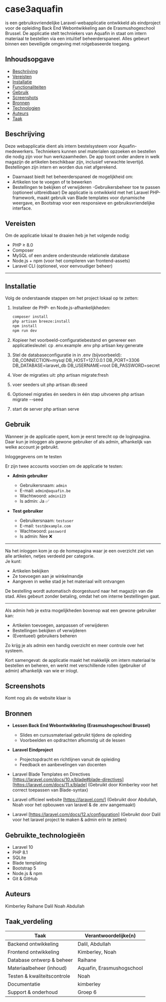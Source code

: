 # case3aquafin

is een gebruiksvriendelijke Laravel-webapplicatie ontwikkeld als eindproject voor de opleiding Back End Webontwikkeling aan de Erasmushogeschool Brussel. De applicatie stelt techniekers van Aquafin in staat om intern materiaal te bestellen via een intuïtief beheerderspaneel. Alles gebeurt binnen een beveiligde omgeving met rolgebaseerde toegang.


## Inhoudsopgave

-   [Beschrijving](#beschrijving)
-   [Vereisten](#vereisten)
-   [Installatie](#installatie)
-   [Functionaliteiten](#functionaliteiten)
-   [Gebruik](#gebruik)
-   [Screenshots](#Screenshots)
-   [Bronnen](#bronnen)
-   [Technologien](#Gebruikte_technologieën)
-   [Auteurs](#Auteurs)
-   [Taak](#Taak_verdeling)


## Beschrijving

Deze webapplicatie dient als intern bestelsysteem voor Aquafin-medewerkers. Techniekers kunnen snel materialen opzoeken en bestellen die nodig zijn voor hun werkzaamheden. De app toont onder andere in welk magazijn de artikelen beschikbaar zijn, inclusief verwachte levertijd. Bestellingen zijn intern en worden dus niet afgerekend.
- Daarnaast biedt het beheerderspaneel de mogelijkheid om:
- Artikelen toe te voegen of te bewerken
- Bestellingen te bekijken of verwijderen
-Gebruikersbeheer toe te passen (optioneel uitbreidbaar)
De applicatie is ontwikkeld met het Laravel PHP-framework, maakt gebruik van Blade templates voor dynamische weergave, en Bootstrap voor een responsieve en gebruiksvriendelijke interface.



## Vereisten

Om de applicatie lokaal te draaien heb je het volgende nodig:
- PHP ≥ 8.0
- Composer
- MySQL of een andere ondersteunde relationele database
- Node.js + npm (voor het compileren van frontend-assets)
- Laravel CLI (optioneel, voor eenvoudiger beheer)
---


## Installatie

Volg de onderstaande stappen om het project lokaal op te zetten:

1. Installeer de PHP- en Node.js-afhankelijkheden:
   ```bash
   composer install
   php artisan breeze:install
   npm install
   npm run dev

2. Kopieer het voorbeeld-configuratiebestand en genereer een applicatiesleutel:
   cp .env.example .env
   php artisan key:generate

3. Stel de databaseconfiguratie in in .env (bijvoorbeeld):
   DB_CONNECTION=mysql
   DB_HOST=127.0.0.1
   DB_PORT=3306
   DB_DATABASE=laravel_db
   DB_USERNAME=root 
   DB_PASSWORD=secret

4. Voer de migraties uit:
   php artisan migrate:fresh

5. voer seeders uit
   php artisan db:seed

6. Optioneel migraties én seeders in één stap uitvoeren
   php artisan migrate --seed

7. start de server
   php artisan serve



## Gebruik

Wanneer je de applicatie opent, kom je eerst terecht op de loginpagina. Daar kun je inloggen als gewone gebruiker of als admin, afhankelijk van welke account je gebruikt.

Inloggegevens om te testen

Er zijn twee accounts voorzien om de applicatie te testen:

- **Admin gebruiker**
  - Gebruikersnaam: `admin`
  - E-mail: `admin@aquafin.be`
  - Wachtwoord: `admin123`
  - Is admin: Ja ✅

- **Test gebruiker**
  - Gebruikersnaam: `testuser`
  - E-mail: `test@example.com`
  - Wachtwoord: `password`
  - Is admin: Nee ❌

---


Na het inloggen kom je op de homepagina waar je een overzicht ziet van alle artikelen, netjes verdeeld per categorie.  
Je kunt:

- Artikelen bekijken
- Ze toevoegen aan je winkelmandje
- Aangeven in welke stad je het materiaal wilt ontvangen

De bestelling wordt automatisch doorgestuurd naar het magazijn van die stad. Alles gebeurt zonder betaling, omdat het om interne bestellingen gaat.

---

Als admin heb je extra mogelijkheden bovenop wat een gewone gebruiker kan:

- Artikelen toevoegen, aanpassen of verwijderen
- Bestellingen bekijken of verwijderen
- (Eventueel) gebruikers beheren

Zo krijg je als admin een handig overzicht en meer controle over het systeem.

Kort samengevat: de applicatie maakt het makkelijk om intern materiaal te bestellen en beheren, en werkt met verschillende rollen (gebruiker of admin) afhankelijk van wie er inlogt.



## Screenshots
Komt nog als de website klaar is


## Bronnen

- **Lessen Back End Webontwikkeling (Erasmushogeschool Brussel)**
  - Slides en cursusmateriaal gebruikt tijdens de opleiding
  - Voorbeelden en opdrachten afkomstig uit de lessen

- **Laravel Eindproject**
  - Projectopdracht en richtlijnen vanuit de opleiding
  - Feedback en aanbevelingen van docenten

- Laravel Blade Templates en Directives  
  [https://laravel.com/docs/10.x/blade#blade-directives]
  [https://laravel.com/docs/11.x/blade]
  (Gebruikt door Kimberley voor het correct toepassen van Blade-syntax)

- Laravel officieel website
  [https://laravel.com/]
  (Gebruikt door Abdullah, Noah voor het opbouwen van laravel & de .env aangemaakt)

- Laravel 
  [https://laravel.com/docs/12.x/configuration]
  (Gebruikt door Dalil voor het laravel project te maken & admin erin te zetten)

## Gebruikte_technologieën

- Laravel 10
- PHP 8.1
- SQLite
- Blade templating
- Bootstrap 5
- Node.js & npm
- Git & GitHub


## Auteurs
Kimberley
Raihane
Dalil
Noah
Abdullah


## Taak_verdeling

| Taak                        | Verantwoordelijke(n)         |
|-----------------------------|------------------------------|
| Backend ontwikkeling        | Dalil, Abdullah              |
| Frontend ontwikkeling       | Kimberley, Noah              |
| Database ontwerp & beheer   | Raihane                      |
| Materiaalbeheer (inhoud)    | Aquafin, Erasmushogschool    |
| Testen & kwaliteitscontrole | Noah                         |
| Documentatie                | kimberley                    |
| Support & onderhoud         | Groep 6                      |
